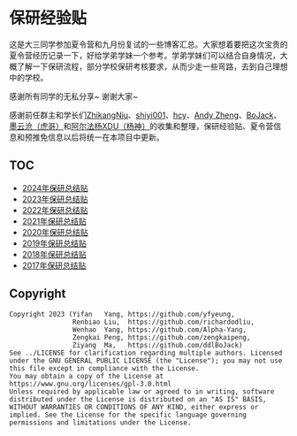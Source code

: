 # 保研经验贴

这是大三同学参加夏令营和九月份复试的一些博客汇总。大家想着要把这次宝贵的夏令营经历记录一下，好给学弟学妹一个参考。学弟学妹们可以结合自身情况，大概了解一下保研流程，部分学校保研考核要求，从而少走一些弯路，去到自己理想中的学校。

感谢所有同学的无私分享~ 谢谢大家~

感谢前任群主和学长们[ZhikangNiu](https://github.com/ZhikangNiu)、[shiyi001](https://github.com/shiyi001)、[hcy](https://github.com/hcy226)、[Andy Zheng](https://github.com/Smlight)、[BoJack](https://github.com/ddlBoJack)、[墨云沧（虎哥）](https://github.com/richardodliu)和[阿尔法杨XDU（杨神）](https://github.com/Alpha-Yang)的收集和整理，保研经验贴、夏令营信息和预推免信息以后将统一在本项目中更新。

## TOC

- [2024年保研总结贴](./2024年保研总结贴/)
- [2023年保研总结贴](./2023年.md)
- [2022年保研总结贴](./2022年.md)
- [2021年保研总结贴](./2021年.md)
- [2020年保研总结贴](./2020年.md)
- [2019年保研总结贴](./2019年.md)
- [2018年保研总结贴](./2018年.md)
- [2017年保研总结贴](./2017年.md)

## Copyright

```
Copyright 2023 (Yifan   Yang, https://github.com/yfyeung,
                Renbiao Liu,  https://github.com/richardodliu,
                Wenhao  Yang, https://github.com/Alpha-Yang,
                Zengkai Peng, https://github.com/zengkaipeng,
                Ziyang  Ma,   https://github.com/ddlBoJack)
See ../LICENSE for clarification regarding multiple authors. Licensed under the GNU GENERAL PUBLIC LICENSE (the "License"); you may not use this file except in compliance with the License.
You may obtain a copy of the License at https://www.gnu.org/licenses/gpl-3.0.html
Unless required by applicable law or agreed to in writing, software distributed under the License is distributed on an "AS IS" BASIS, WITHOUT WARRANTIES OR CONDITIONS OF ANY KIND, either express or implied. See the License for the specific language governing permissions and limitations under the License.
```
